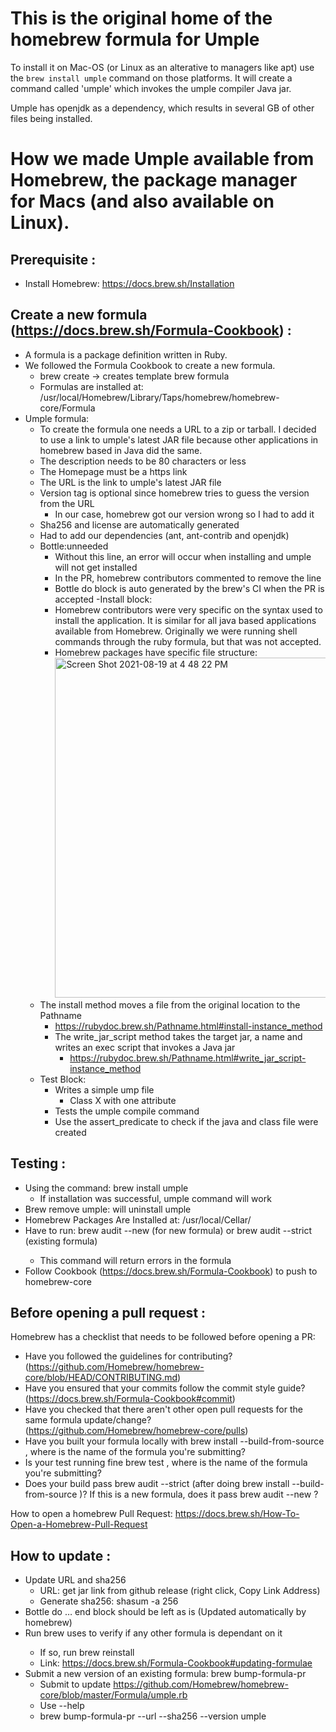 # This is the original home of the homebrew formula for Umple

To install it on Mac-OS (or Linux as an alterative to managers like apt) use the `brew install umple` command on those platforms. It will create a command called 'umple' which invokes the umple compiler Java jar.

Umple has openjdk as a dependency, which results in several GB of other files being installed.

# How we made Umple available from Homebrew, the package manager for Macs (and also available on Linux).

## Prerequisite :
- Install Homebrew: https://docs.brew.sh/Installation

## Create a new formula (https://docs.brew.sh/Formula-Cookbook) :
- A formula is a package definition written in Ruby. 
- We followed the Formula Cookbook to create a new formula. 
  - brew create <URL> → creates template brew formula
  - Formulas are installed at: /usr/local/Homebrew/Library/Taps/homebrew/homebrew-core/Formula
- Umple formula:
  - To create the formula one needs a URL to a zip or tarball. I decided to use a link to umple's latest JAR file because other applications in homebrew based in Java did the same.
  - The description needs to be 80 characters or less
  - The Homepage must be a https link
  - The URL is the link to umple's latest JAR file
  - Version tag is optional since homebrew tries to guess the version from the URL
    - In our case, homebrew got our version wrong so I had to add it
  - Sha256 and license are automatically generated
  - Had to add our dependencies (ant, ant-contrib and openjdk)
  - Bottle:unneeded
    - Without this line, an error will occur when installing and umple will not get installed
    - In the PR, homebrew contributors commented to remove the line
    - Bottle do block is auto generated by the brew's CI when the PR is accepted
  -Install block:
    - Homebrew contributors were very specific on the syntax used to install the application. It is similar for all java based applications available from Homebrew. Originally we were running shell commands through the ruby formula, but that was not accepted.
    - Homebrew packages have specific file structure: <img width="544" alt="Screen Shot 2021-08-19 at 4 48 22 PM" src="https://user-images.githubusercontent.com/31863167/130141861-bfcf8daa-a422-4132-9d2f-b0fd09225250.png">
  - The install method moves a file from the original location to the Pathname
      - https://rubydoc.brew.sh/Pathname.html#install-instance_method
    - The write_jar_script method takes the target jar, a name and writes an exec script that invokes a Java jar
      - https://rubydoc.brew.sh/Pathname.html#write_jar_script-instance_method
  - Test Block:
    - Writes a simple ump file
      - Class X with one attribute 
    - Tests the umple compile command
    - Use the assert_predicate to check if the java and class file were created

## Testing :
- Using the command: brew install umple
  - If installation was successful, umple command will work
- Brew remove umple: will uninstall umple
- Homebrew Packages Are Installed at: /usr/local/Cellar/
- Have to run: brew audit --new <formula> (for new formula) or brew audit --strict <formula> (existing formula)
  - This command will return errors in the formula
- Follow Cookbook (https://docs.brew.sh/Formula-Cookbook) to push to homebrew-core

## Before opening a pull request : 
Homebrew has a checklist that needs to be followed before opening a PR:
- Have you followed the guidelines for contributing? (https://github.com/Homebrew/homebrew-core/blob/HEAD/CONTRIBUTING.md)
- Have you ensured that your commits follow the commit style guide? (https://docs.brew.sh/Formula-Cookbook#commit)
- Have you checked that there aren't other open pull requests for the same formula update/change? (https://github.com/Homebrew/homebrew-core/pulls)
- Have you built your formula locally with brew install --build-from-source <formula>, where <formula> is the name of the formula you're submitting?
- Is your test running fine brew test <formula>, where <formula> is the name of the formula you're submitting?
- Does your build pass brew audit --strict <formula> (after doing brew install --build-from-source <formula>)? If this is a new formula, does it pass brew audit --new <formula>?

How to open a homebrew Pull Request: https://docs.brew.sh/How-To-Open-a-Homebrew-Pull-Request

## How to update :
- Update URL and sha256
  - URL: get jar link from github release (right click, Copy Link Address)
  - Generate sha256: shasum -a 256 <jar file>
- Bottle do … end block should be left as is (Updated automatically by homebrew)
- Run brew uses <formula> to verify if any other formula is dependant on it
  - If so, run brew reinstall 
  - Link: https://docs.brew.sh/Formula-Cookbook#updating-formulae
- Submit a new version of an existing formula: brew bump-formula-pr
  - Submit to update  https://github.com/Homebrew/homebrew-core/blob/master/Formula/umple.rb
  - Use --help
  - brew bump-formula-pr --url <URL> --sha256 <SHA256> --version <version> umple
